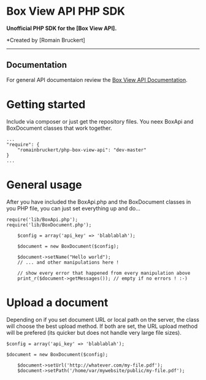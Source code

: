 Box View API PHP SDK
================
**Unofficial PHP SDK for the [Box View API].**


*Created by [Romain Bruckert]

- - -

Documentation
-------------
For general API documentaion review the [Box View API Documentation](https://developers.box.com/view).


# Getting started

Include via composer or just get the repository files. You neex BoxApi and BoxDocument classes that work together.

```
...
"require": {
	"romainbruckert/php-box-view-api": "dev-master"
}
...
```


# General usage

After you have included the BoxApi.php and the BoxDocument classes in you PHP file, you can just set everything up and do...

```
require('lib/BoxApi.php');
require('lib/BoxDocument.php');

	$config = array('api_key' => 'blablablah');
	
	$document = new BoxDocument($config);
	
	$document->setName("Hello world");
	// ... and other manipulations here !
	
	// show every error that happened from every manipulation above
	print_r($document->getMessages()); // empty if no errors ! :-)
```

# Upload a document

Depending on if you set document URL or local path on the server, the class will choose the best upload method. If both are set, the URL upload method will be prefered (its quicker but does not handle very large file sizes).

```
$config = array('api_key' => 'blablablah');

$document = new BoxDocument($config);

	$document->setUrl('http://whatever.com/my-file.pdf');
	$document->setPath('/home/var/mywebsite/public/my-file.pdf');
